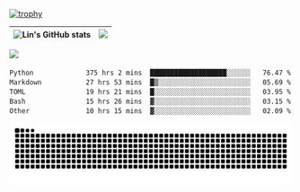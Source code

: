 [![trophy](https://github-profile-trophy.vercel.app/?username=ocss884&column=7)](https://github.com/ocss884)

| ![Lin's GitHub stats](https://github-readme-stats.vercel.app/api?username=ocss884&show_icons=true&hide_border=True&count_private=true) | ![](https://github-readme-streak-stats.herokuapp.com?user=ocss884&hide_border=true&date_format=M%20j%5B%2C%20Y%5D&ring=7EDDCF&fire=7EDDCF") |
| ------------------------------------------------------------ | ------------------------------------------------------------ |

![](https://komarev.com/ghpvc/?username=ocss884&color=brightgreen)

<!--START_SECTION:waka-->

```txt
Python             375 hrs 2 mins  ███████████████████░░░░░░   76.47 %
Markdown           27 hrs 53 mins  █▒░░░░░░░░░░░░░░░░░░░░░░░   05.69 %
TOML               19 hrs 21 mins  █░░░░░░░░░░░░░░░░░░░░░░░░   03.95 %
Bash               15 hrs 26 mins  ▓░░░░░░░░░░░░░░░░░░░░░░░░   03.15 %
Other              10 hrs 15 mins  ▓░░░░░░░░░░░░░░░░░░░░░░░░   02.09 %
```

<!--END_SECTION:waka-->

<p align="center">
   <img src="https://github.com/ocss884/ocss884/blob/output/github-snake.svg" alt="snake">
</p>
